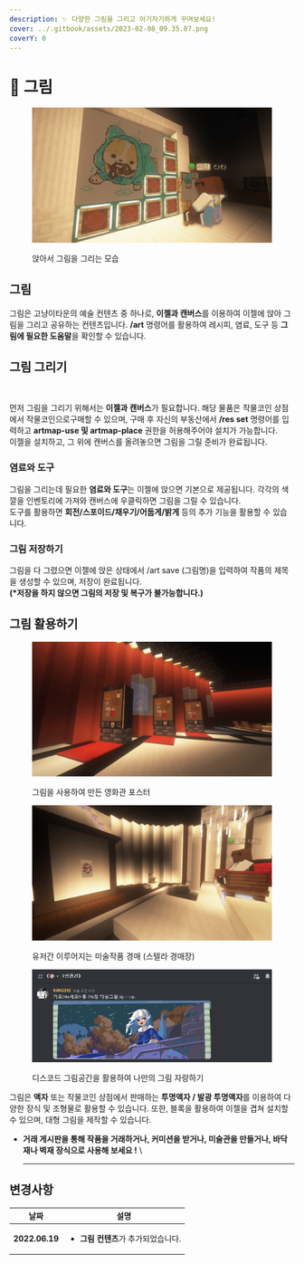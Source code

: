 ```yaml
---
description: ✨ 다양한 그림을 그리고 아기자기하게 꾸며보세요!
cover: ../.gitbook/assets/2023-02-08_09.35.07.png
coverY: 0
---
```


# 🎨 그림

<figure><img src="../.gitbook/assets/2023-03-11_19.08.39.png" alt=""><figcaption><p>앉아서 그림을 그리는 모습</p></figcaption></figure>

## 그림

그림은 고냥이타운의 예술 컨텐츠 중 하나로, **이젤과 캔버스**를 이용하여 이젤에 앉아 그림을 그리고 공유하는 컨텐츠입니다.  **/art** 명령어를 활용하여 레시피, 염료, 도구 등 **그림에 필요한 도움말**을 확인할 수 있습니다.

## 그림 그리기

<figure><img src="../.gitbook/assets/Animation.gif" alt=""><figcaption></figcaption></figure>

먼저 그림을 그리기 위해서는 **이젤과 캔버스**가 필요합니다. 해당 물품은 작물코인 상점에서 작물코인으로구매할 수 있으며, 구매 후 자신의 부동산에서 **/res set** 명령어를 입력하고 **artmap-use 및 artmap-place** 권한을 허용해주어야 설치가 가능합니다.\
이젤을 설치하고,  그 위에 캔버스를 올려놓으면 그림을 그릴 준비가 완료됩니다.

### 염료와 도구

그림을 그리는데 필요한 **염료와 도구**는 이젤에 앉으면 기본으로 제공됩니다. 각각의 색깔을 인벤토리에 가져와 캔버스에 우클릭하면 그림을 그릴 수 있습니다. \
도구를 활용하면 **회전/스포이드/채우기/어둡게/밝게** 등의 추가 기능을 활용할 수 있습니다.

### 그림 저장하기

그림을 다 그렸으면 이젤에 앉은 상태에서 /art save (그림명)을 입력하여 작품의 제목을  생성할 수 있으며, 저장이 완료됩니다.\
**(\*저장을 하지 않으면 그림의 저장 및 복구가 불가능합니다.)**&#x20;

## 그림 활용하기

<figure><img src="../.gitbook/assets/2023-03-11_19.24.46.png" alt=""><figcaption><p>그림을 사용하여 만든 영화관 포스터</p></figcaption></figure>

<figure><img src="../.gitbook/assets/2023-03-11_19.47.25.png" alt=""><figcaption><p>유저간 이루어지는 미술작품 경매 (스텔라 경매장)</p></figcaption></figure>

<figure><img src="../.gitbook/assets/image.png" alt=""><figcaption><p>디스코드 그림공간을 활용하여 나만의 그림 자랑하기</p></figcaption></figure>

그림은 **액자** 또는 작물코인 상점에서 판매하는 **투명액자 / 발광 투명액자**를 이용하여 다양한 장식 및 조형물로 활용할 수 있습니다.  또한, 블록을 활용하여 이젤을 겹쳐 설치할 수 있으며, 대형 그림을 제작할 수 있습니다.&#x20;

* **거래 게시판을 통해 작품을 거래하거나, 커미션을 받거나, 미술관을 만들거나, 바닥재나 벽재 장식으로 사용해 보세요 !** \
  ****

## 변경사항

| 날짜             | 설명                                                   |
| -------------- | ---------------------------------------------------- |
| **2022.06.19** | <ul><li> <strong>그림 컨텐츠</strong>가 추가되었습니다.</li></ul> |

